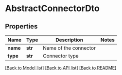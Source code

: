 # AbstractConnectorDto

## Properties
Name | Type | Description | Notes
------------ | ------------- | ------------- | -------------
**name** | **str** | Name of the connector | 
**type** | **str** | Connector type | 

[[Back to Model list]](../README.md#documentation-for-models) [[Back to API list]](../README.md#documentation-for-api-endpoints) [[Back to README]](../README.md)

